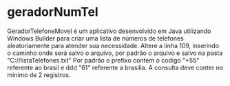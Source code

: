 # geradorNumTel
GeradorTelefoneMovel é um aplicativo desenvolvido em Java utilizando Windows Builder para criar uma lista de números de telefones aleatoriamente para atender sua necessidade. Altere a linha 109, inserindo o caminho onde será salvo o arquivo, por padrão o arquivo e salvo na pasta "C://listaTelefones.txt" Por padrão o prefixo contem o codigo "+55" referente ao brasil e ddd "61" referente a brasilia. A consulta deve conter no minimo de 2 registros.
